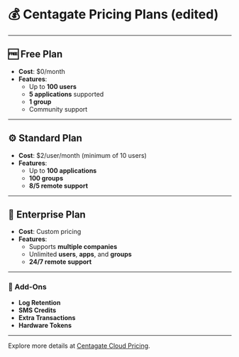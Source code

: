 # 💰 Centagate Pricing Plans (edited)

---

## 🆓 Free Plan

- **Cost**: $0/month  
- **Features**:
  - Up to **100 users**
  - **5 applications** supported
  - **1 group**
  - Community support

---

## ⚙️ Standard Plan

- **Cost**: $2/user/month (minimum of 10 users)  
- **Features**:
  - Up to **100 applications**
  - **100 groups**
  - **8/5 remote support**

---

## 🏢 Enterprise Plan

- **Cost**: Custom pricing  
- **Features**:
  - Supports **multiple companies**
  - Unlimited **users**, **apps**, and **groups**
  - **24/7 remote support**

---

### 📌 Add-Ons

- **Log Retention**
- **SMS Credits**
- **Extra Transactions**
- **Hardware Tokens**

---

Explore more details at [Centagate Cloud Pricing](https://centagatecloud.com/pricing/).  
